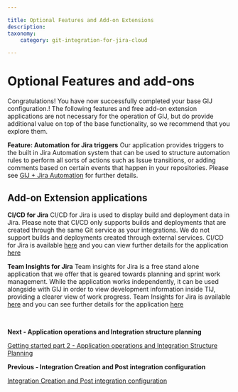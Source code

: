 ```yaml
---

title: Optional Features and Add-on Extensions
description:
taxonomy:
    category: git-integration-for-jira-cloud

---
```

# Optional Features and add-ons
Congratulations! You have now successfully completed your base GIJ configuration.! The following features and free add-on extension applications are not necessary for the operation of GIJ, but do provide additional value on top of the base functionality, so we recommend that you explore them.

**Feature: Automation for Jira triggers**
Our application provides triggers to the built in Jira Automation system that can be used to structure automation rules to perform all sorts of actions such as Issue transitions, or adding comments based on certain events that happen in your repositories. Please see [GIJ + Jira Automation](https://help.gitkraken.com/git-integration-for-jira-cloud/git-integration-jira-automation-gij-cloud/) for further details.


## Add-on Extension applications
**CI/CD for Jira**
CI/CD for Jira is used to display build and deployment data in Jira. Please note that CI/CD only supports builds and deployments that are created through the same Git service as your integrations. We do not support builds and deployments created through external services. CI/CD for Jira is available [here](https://marketplace.atlassian.com/apps/1228578/ci-cd-for-jira?hosting=cloud&tab=overview) and you can view further details for the application [here](https://help.gitkraken.com/git-integration-for-jira-cloud/cicd-getting-started-with-ci-cd-for-jira-gij-cloud/)

**Team Insights for Jira**
Team insights for Jira is a free stand alone application that we offer that is geared towards planning and sprint work management. While the application works independently, it can be used alongside with GIJ in order to view development information inside TIJ, providing a clearer view of work progress. Team Insights for Jira is available [here](https://marketplace.atlassian.com/apps/1230390/team-insights-for-jira?hosting=cloud&tab=overview) and you can see further details for the application [here](https://help.gitkraken.com/git-integration-for-jira-cloud/team-insights-for-jira-gij-cloud/)

<br>

**Next - Application operations and Integration structure planning**

[Getting started part 2 - Application operations and Integration Structure Planning](/git-integration-for-jira-cloud/Getting-Started-Guide-App-operations-and-planning)

**Previous - Integration Creation and Post integration configuration**

[Integration Creation and Post integration configuration](/git-integration-for-jira-cloud/Getting-Started-Guide-Integration-Creation-Post-Integration-Config.md)

